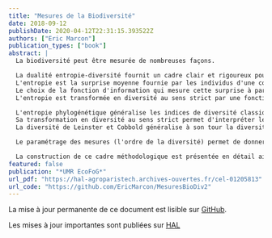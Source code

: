 ```yaml
---
title: "Mesures de la Biodiversité"
date: 2018-09-12
publishDate: 2020-04-12T22:31:15.393522Z
authors: ["Eric Marcon"]
publication_types: ["book"]
abstract: |
  La biodiversité peut être mesurée de nombreuses façons.

  La dualité entropie-diversité fournit un cadre clair et rigoureux pour le faire. 
  L'entropie est la surprise moyenne fournie par les individus d'une communauté.
  Le choix de la fonction d'information qui mesure cette surprise à partir des probabilités d’occurrence des espèces (ou d'autres catégories) permet de définir les mesures de diversités neutres, fonctionnelles ou phylogénétique présentées ici. 
  L'entropie est transformée en diversité au sens strict par une fonction croissante (l'exponentielle déformée), ce qui simplifie son interprétation en tant que nombre équivalent d'espèces.

  L'entropie phylogénétique généralise les indices de diversité classique, intègre si nécessaire la distance entre espèces, peut être écomposée et corrigée des biais d'estimation.
  Sa transformation en diversité au sens strict permet d'interpréter les valeurs sous une forme unique : un nombre équivalent d'espèces et un nombre équivalent de communautés.
  La diversité de Leinster et Cobbold généralise à son tour la diversité phylogénétique et permet d'autres définitions de la distance entre espèces. 

  Le paramétrage des mesures (l'ordre de la diversité) permet de donner plus ou moins d'importance aux espèces rares et de tracer des profils de diversité. 

  La construction de ce cadre méthodologique est présentée en détail ainsi que plusieurs approches différentes, qui constituent l'état de l'art de la mesure de la biodiversité.
featured: false
publication: "*UMR EcoFoG*"
url_pdf: "https://hal-agroparistech.archives-ouvertes.fr/cel-01205813"
url_code: "https://github.com/EricMarcon/MesuresBioDiv2"
---
```


La mise à jour permanente de ce document est lisible sur [GitHub](https://EricMarcon.github.io/MesuresBioDiv2/).

Les mises à jour importantes sont publiées sur [HAL](https://hal-agroparistech.archives-ouvertes.fr/cel-01205813)

